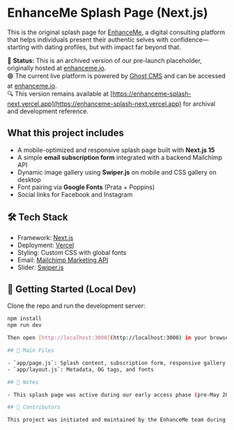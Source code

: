 # EnhanceMe Splash Page (Next.js)

This is the original splash page for [EnhanceMe](https://www.enhanceme.io), a digital consulting platform that helps individuals present their authentic selves with confidence—starting with dating profiles, but with impact far beyond that.

🌱 **Status:** This is an archived version of our pre-launch placeholder, originally hosted at [enhanceme.io](https://www.enhanceme.io).  
🟢 The current live platform is powered by [Ghost CMS](https://www.ghost.org) and can be accessed at [enhanceme.io](https://www.enhanceme.io).  
🔍 This version remains available at [https://enhanceme-splash-next.vercel.app](https://enhanceme-splash-next.vercel.app) for archival and development reference.

## What this project includes

- A mobile-optimized and responsive splash page built with **Next.js 15**
- A simple **email subscription form** integrated with a backend Mailchimp API
- Dynamic image gallery using **Swiper.js** on mobile and CSS gallery on desktop
- Font pairing via **Google Fonts** (Prata + Poppins)
- Social links for Facebook and Instagram

## 🛠 Tech Stack

- Framework: [Next.js](https://nextjs.org/)
- Deployment: [Vercel](https://vercel.com/)
- Styling: Custom CSS with global fonts
- Email: [Mailchimp Marketing API](https://mailchimp.com/developer/)
- Slider: [Swiper.js](https://swiperjs.com/)

## 🚀 Getting Started (Local Dev)

Clone the repo and run the development server:

```bash
npm install
npm run dev

Then open [http://localhost:3000](http://localhost:3000) in your browser.

## 📁 Main Files

- `app/page.js`: Splash content, subscription form, responsive gallery  
- `app/layout.js`: Metadata, OG tags, and fonts 

## 📌 Notes

- This splash page was active during our early access phase (pre-May 2025).

## 🤝 Contributors

This project was initiated and maintained by the EnhanceMe team during its pre-launch phase.

